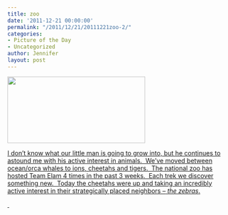 ```yaml
---
title: zoo
date: '2011-12-21 00:00:00'
permalink: "/2011/12/21/20111221zoo-2/"
categories:
- Picture of the Day
- Uncategorized
author: Jennifer
layout: post
---
```


[<img title="IMG_0425" height="150" alt="" width="310" class="alignnone size-thumbnail wp-image-1300" src="http://static.squarespace.com/static/50db6bb3e4b015296cd43789/50dfa5b1e4b0dc6320e0b5ea/50dfa5b3e4b0dc6320e0b897/1324492551000/?format=original" />](http://www.flickr.com/photos/jenniferandJennifers_photos/sets/72157628692532115/)

[I don&#8217;t know what our little man is going to grow into, but he continues to astound me with his active interest in animals.  We&#8217;ve moved between ocean/orca whales to ions, cheetahs and tigers.  The national zoo has hosted Team Elam 4 times in the past 3 weeks.  Each trek we discover something new.  Today the cheetahs were up and taking an incredibly active interest in their strategically placed neighbors &#8211;<span style="-webkit-tap-highlight-color: rgba(26, 26, 26, 0.292969); -webkit-composition-fill-color: rgba(175, 192, 227, 0.230469); -webkit-composition-frame-color: rgba(77, 128, 180, 0.230469);"><em> the zebras</em>.</span>](http://www.flickr.com/photos/jenniferandJennifers_photos/sets/72157628692532115/)

[ ](http://www.flickr.com/photos/jenniferandJennifers_photos/sets/72157628692532115/)

